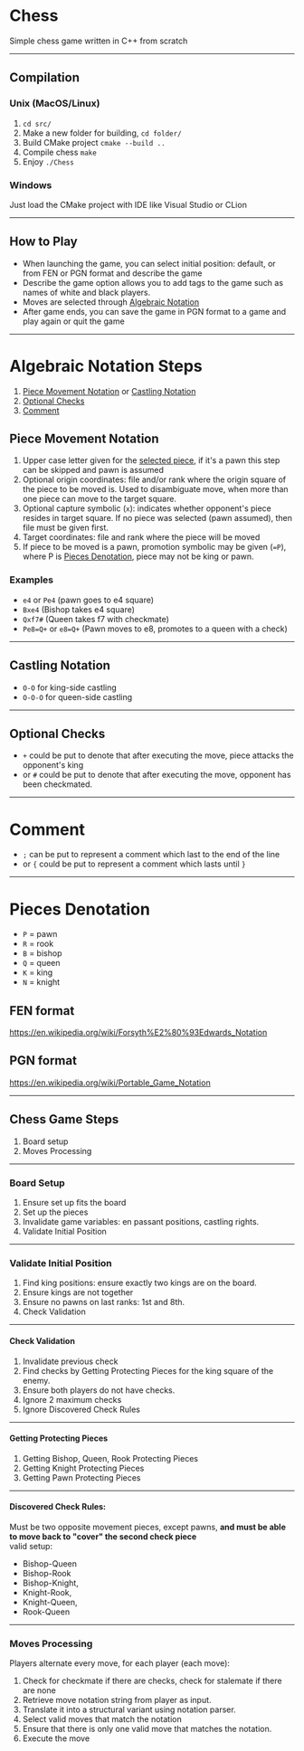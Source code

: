 # Chess
Simple chess game written in C++ from scratch

---
## Compilation

### Unix (MacOS/Linux)
1. `cd src/`
2. Make a new folder for building, `cd folder/`
3. Build CMake project `cmake --build ..`
4. Compile chess `make`
5. Enjoy `./Chess`

### Windows
Just load the CMake project with IDE like Visual Studio or CLion

---
## How to Play
- When launching the game, you can select initial position: default, or from FEN or PGN format and describe the game
- Describe the game option allows you to add tags to the game such as names of white and black players.
- Moves are selected through [Algebraic Notation](#algebraic-notation-steps)
- After game ends, you can save the game in PGN format to a game and play again or quit the game

---
# Algebraic Notation Steps
1. [Piece Movement Notation](#piece-movement-notation) or [Castling Notation](#castling-notation)
2. [Optional Checks](#optional-checks)
3. [Comment](#comment)

## Piece Movement Notation
1. Upper case letter given for the [selected piece](#pieces-denotation), if it's a pawn this step can be skipped and pawn is assumed
2. Optional origin coordinates: file and/or rank where the origin square of the piece to be moved is. Used to disambiguate move, when more than one piece can move to the target square.
3. Optional capture symbolic (`x`): indicates whether opponent's piece resides in target square. If no piece was selected (pawn assumed), then file must be given first.
4. Target coordinates: file and rank where the piece will be moved
5. If piece to be moved is a pawn, promotion symbolic may be given (`=P`), where P is [Pieces Denotation](#pieces-denotation), piece may not be king or pawn.

### Examples
- `e4` or `Pe4` (pawn goes to e4 square)
- `Bxe4` (Bishop takes e4 square)
- `Qxf7#` (Queen takes f7 with checkmate)
- `Pe8=Q+` or `e8=Q+` (Pawn moves to e8, promotes to a queen with a check)

---
## Castling Notation
- `O-O` for king-side castling
- `O-O-O` for queen-side castling

---
## Optional Checks
- `+` could be put to denote that after executing the move, piece attacks the opponent's king
- or `#` could be put to denote that after executing the move, opponent has been checkmated.

---
# Comment
- `;` can be put to represent a comment which last to the end of the line
- or `{` could be put to represent a comment which lasts until `}`

---
# Pieces Denotation
- `P` = pawn
- `R` = rook
- `B` = bishop
- `Q` = queen
- `K` = king
- `N` = knight

## FEN format
https://en.wikipedia.org/wiki/Forsyth%E2%80%93Edwards_Notation

## PGN format
https://en.wikipedia.org/wiki/Portable_Game_Notation

---
## Chess Game Steps
1. Board setup
2. Moves Processing

---
### Board Setup
1. Ensure set up fits the board
2. Set up the pieces
3. Invalidate game variables: en passant positions, castling rights.
4. Validate Initial Position

---
### Validate Initial Position

1. Find king positions: ensure exactly two kings are on the board.
2. Ensure kings are not together
3. Ensure no pawns on last ranks: 1st and 8th.
4. Check Validation

---
#### Check Validation
1. Invalidate previous check
2. Find checks by Getting Protecting Pieces for the king square of the enemy.
3. Ensure both players do not have checks.
4. Ignore 2 maximum checks
5. Ignore Discovered Check Rules

---
#### Getting Protecting Pieces
1. Getting Bishop, Queen, Rook Protecting Pieces
2. Getting Knight Protecting Pieces
3. Getting Pawn Protecting Pieces

---
#### Discovered Check Rules:
Must be two opposite movement pieces, except pawns, **and must be able to move back to "cover" the second check piece**  
valid setup:
- Bishop-Queen
- Bishop-Rook
- Bishop-Knight,
- Knight-Rook,
- Knight-Queen,
- Rook-Queen

---
### Moves Processing
Players alternate every move, for each player (each move):
1. Check for checkmate if there are checks, check for stalemate if there are none
2. Retrieve move notation string from player as input.
3. Translate it into a structural variant using notation parser.
4. Select valid moves that match the notation
5. Ensure that there is only one valid move that matches the notation.
6. Execute the move

